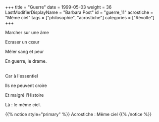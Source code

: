 +++
title = "Guerre"
date = 1999-05-03
weight = 36
LastModifierDisplayName = "Barbara Post"
id = "guerre_11"
acrostiche = "Même ciel"
tags = ["philosophie", "acrostiche"]
categories = ["Révolte"]
+++

Marcher sur une âme

Ecraser un cœur

Mêler sang et peur

En guerre, le drame.

 \
Car à l'essentiel

Ils ne peuvent croire

Et malgré l'Histoire

Là : le même ciel.

{{% notice style="primary" %}}
Acrostiche : Même ciel
{{% /notice %}}
